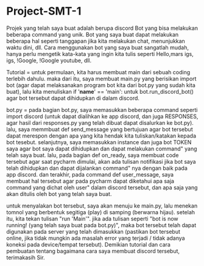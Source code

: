 ﻿# Project-SMT-1
 Projek yang telah saya buat adalah berupa discord Bot yang bisa melakukan beberapa command yang unik. Bot yang saya buat dapat melakukan beberapa hal seperti tanggapan  jika kita melakukan chat, menunjukkan waktu dini, dll.
 Cara menggunakan bot yang saya buat sangatlah mudah, hanya perlu mengetik kata-kata yang ingin kita tulis seperti Hello,mars igs, igs, !Google, !Google youtube, dll.

Tutorial = 
untuk permulaan, kita harus membuat main dari sebuah coding terlebih dahulu. maka dari itu, saya membuat main.py yang berisikan import bot (agar dapat melaksanakan program bot kita dari bot.py yang sudah kita buat), lalu kita menuliskan if '__name__' == 'main':  untuk bot.run_discord_bot() agar bot tersebut dapat dihidupkan di dalam discord.

bot.py = pada bagian bot.py, saya memasukkan beberapa command seperti import discord (untuk dapat dialihkan ke app discord, dan juga RESPONSES, agar hasil dari responses.py yang telah dibuat dapat disalurkan ke bot.py). lalu, saya memmbuat def send_message yang bertujuan agar bot tersebut dapat merespon dengan apa yang kita hendak kita tuliskan/katakan kepada bot tesebut. selanjutnya, saya memasukkan instance dan juga bot TOKEN saya agar bot saya dapat dihidupkan dan dapat melakukan command" yang telah saya buat. lalu, pada bagian def on_ready, saya membuat code tersebut agar saat pycharm dimulai, akan ada tulisan notifikasi jika bot saya telah dihidupkan dan dapat dijalankan command" nya dengan baik pada app discord. dan terakhir, pada command def user_message, saya membuat hal tersebut agar pada pycharm dapat diketahui apa saja command yang dichat oleh user" dalam discord tersebut, dan apa saja yang akan ditulis oleh bot yang telah saya buat.

untuk menyalakan bot tersebut, saya akan menuju ke main.py, lalu menekan tomnol yang berbentuk segitiga (play) di samping (berwarna hijau). setelah itu, kita tekan tulisan "run 'Main'". jika ada tulisan seperti "bot is now running! (yang telah saya buat pada bot.py)", maka bot tersebut telah dapat digunakan pada server yang telah dimasukkan (pastikan bot tersebut online, jika tidak mungkin ada masalah error yang terjadi / tidak adanya koneksi pada device/tempat tersebut). Demikian tutorial dan cara pembuatan tentang bagaimana cara saya membuat discord tersebut, terimakasih Sir.
